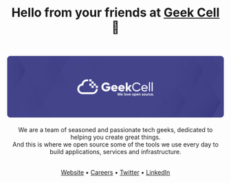 <h1 align="center">Hello from your friends at <a href="https://www.geekcell.io">Geek Cell</a> 👋</h1>
<br/>
<p align="center">
  <img src="https://raw.githubusercontent.com/geekcell/.github/main/geekcell-github-banner.png" alt="Geek Cell Logo">
  <br/><br/>
  We are a team of seasoned and passionate tech geeks, dedicated to helping you create great things.
  <br/>
  And this is where we open source some of the tools we use every day to build applications, services and infrastructure.
  <br/><br/>
</p>
<p align="center">
  <a href="https://www.geekcell.io">Website</a> •
  <a href="https://www.geekcell.io/careers">Careers</a> •
  <a href="https://twitter.com/thegeekcell">Twitter</a> •
  <a href="https://www.linkedin.com/company/geekcell">LinkedIn</a>
</p>
